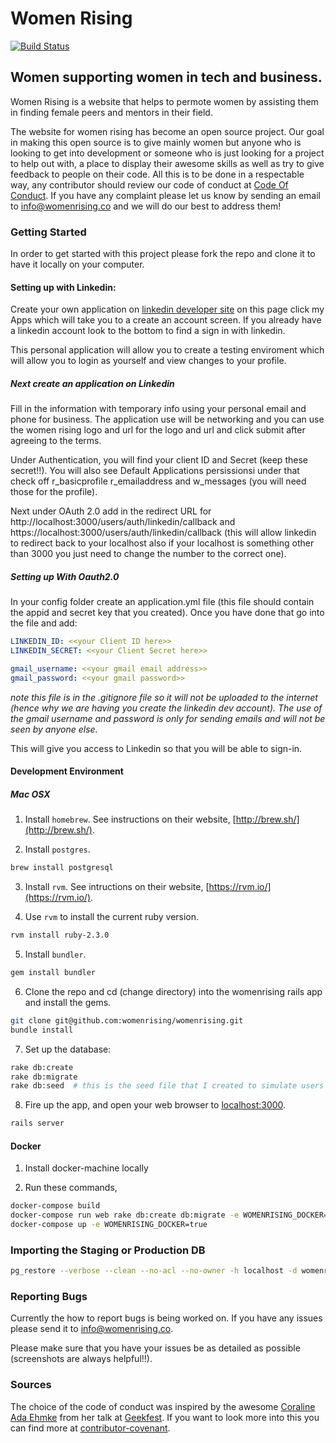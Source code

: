 # Women Rising
[![Build Status](https://travis-ci.org/womenrising/womenrising.svg?branch=master)](https://travis-ci.org/womenrising/womenrising)

## Women supporting women in tech and business.

Women Rising is a website that helps to permote women by assisting them in finding female peers and mentors in their field.

The website for women rising has become an open source project. Our goal in making this open source is to give mainly women but anyone who is looking to get into development or someone who is just looking for a project to help out with, a place to display their awesome skills as well as try to give feedback to people on their code. All this is to be done in a respectable way, any contributor should review our code of conduct at [Code Of Conduct](https://github.com/kma3a/womenrising/blob/master/CODE_OF_CONDUCT.md). If you have any complaint please let us know by sending an email to info@womenrising.co and we will do our best to address them!

### Getting Started
In order to get started with this project please fork the repo and clone it to
have it locally on your computer.

#### Setting up with Linkedin:

Create your own application on [linkedin developer site](https://developer.linkedin.com/) on this page click my Apps which will take you to a create an account screen. If you already have a linkedin account look to the bottom to find a sign in with linkedin.

This personal application will allow you to create a testing enviroment which will allow you to login as yourself and view changes to your profile.

##### Next create an application on Linkedin

Fill in the information with temporary info using your personal email and phone for business. The application use will be networking and you can use the women rising logo and url for the logo and url and click submit after agreeing to the terms.

Under Authentication, you will find your client ID and Secret (keep these secret!!). You will also see Default Applications persissionsi under that check off r\_basicprofile r\_emailaddress and w\_messages (you will need those for the profile).

Next under OAuth 2.0 add in the redirect URL for http://localhost:3000/users/auth/linkedin/callback and https://localhost:3000/users/auth/linkedin/callback (this will allow linkedin to redirect back to your localhost also if your localhost is something other than 3000 you just need to change the number to the correct one).

##### Setting up With Oauth2.0

In your config folder create an application.yml file (this file should contain the appid and secret key that you created).  Once you have done that go into the file and add:

```yaml
LINKEDIN_ID: <<your Client ID here>>
LINKEDIN_SECRET: <<your Client Secret here>>

gmail_username: <<your gmail email address>>
gmail_password: <<your gmail password>>
```

*note this file is in the .gitignore file so it will not be uploaded to the internet (hence why we are having you create the linkedin dev account). The use of the gmail username and password is only for sending emails and will not be seen by anyone else.*

This will give you access to Linkedin so that you will be able to sign-in.

#### Development Environment

##### Mac OSX

1. Install `homebrew`. See instructions on their website, [http://brew.sh/](http://brew.sh/).

2. Install `postgres`.

  ```sh
  brew install postgresql
  ```

3. Install `rvm`. See intructions on their website, [https://rvm.io/](https://rvm.io/).

4. Use `rvm` to install the current ruby version.

  ```sh
  rvm install ruby-2.3.0
  ```

5. Install `bundler`.

  ```sh
  gem install bundler
  ```

6. Clone the repo and cd (change directory) into the womenrising rails app and install the gems.

  ```sh
  git clone git@github.com:womenrising/womenrising.git
  bundle install
  ```

7. Set up the database:

  ```sh
  rake db:create
  rake db:migrate
  rake db:seed  # this is the seed file that I created to simulate users for testing purposes
  ```

8. Fire up the app, and open your web browser to [localhost:3000](http://localhost:3000).

  ```sh
  rails server
  ```


#### Docker

1. Install docker-machine locally

2. Run these commands,
  ```sh
  docker-compose build
  docker-compose run web rake db:create db:migrate -e WOMENRISING_DOCKER=true
  docker-compose up -e WOMENRISING_DOCKER=true
  ```

### Importing the Staging or Production DB

```sh
pg_restore --verbose --clean --no-acl --no-owner -h localhost -d womenrising_development ./db/backup-2016-01-14.dump
```

### Reporting Bugs

Currently the how to report bugs is being worked on. If you have any issues please send it to info@womenrising.co.

Please make sure that you have your issues be as detailed as possible (screenshots are always helpful!!).

### Sources

The choice of the code of conduct was inspired by the awesome [Coraline Ada Ehmke](https://github.com/CoralineAda) from her talk at [Geekfest](https://vimeo.com/101449990). If you want to look more into this you can find more at [contributor-covenant](http://contributor-covenant.org/).
